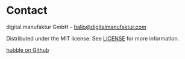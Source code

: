 # Contact

digital.manufaktur GmbH – hallo@digitalmanufaktur.com

Distributed under the MIT license. See [LICENSE](https://github.com/hubblecommerce/hubble-frontend-pwa/blob/main/LICENSE) for more information.

[hubble on Github](https://github.com/hubblecommerce/hubble-frontend-pwa)